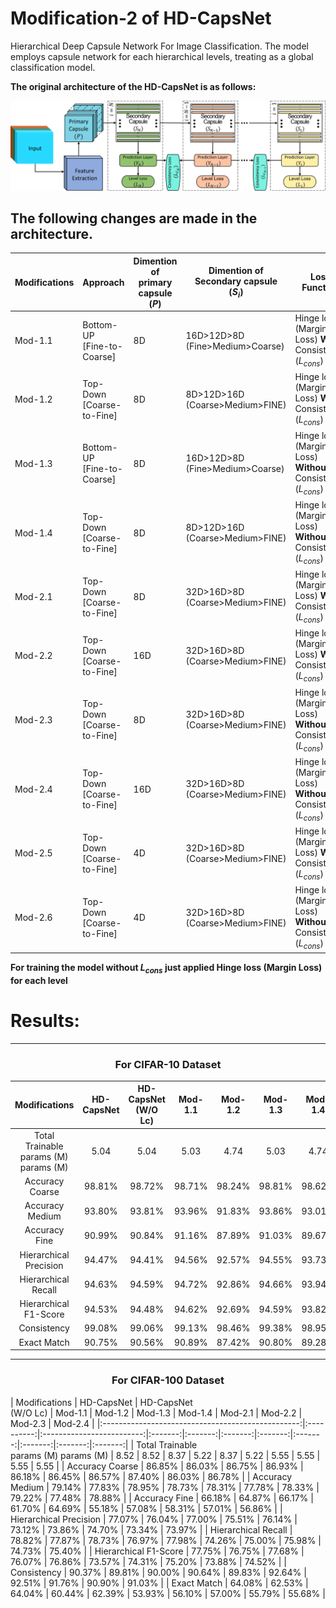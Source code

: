# Modification-2 of HD-CapsNet
Hierarchical Deep Capsule Network For Image Classification. The model employs capsule network for each hierarchical levels, treating as a global classification model.
 
**The original architecture of the HD-CapsNet is as follows:**
 
![fig:Architecture](Results/Architecture.png?raw=true "Architecture of the HD-CapsNet")
 
## The following changes are made in the architecture.
| Modifications | Approach                         | Dimention of <br />primary capsule   <br />($P$) | Dimention of <br />Secondary capsule   <br />($S_{i}$) | Loss Function                                                       |
|---------------|----------------------------------|--------------------------------------------------|--------------------------------------------------------|---------------------------------------------------------------------|
| Mod-1.1       | Bottom-UP <br />[Fine-to-Coarse] | 8D                                               | 16D>12D>8D <br />(Fine>Medium>Coarse)                  | Hinge loss (Margin Loss) **With** <br />Consistency ($L_{cons}$)    |
| Mod-1.2       | Top-Down <br />[Coarse-to-Fine]  | 8D                                               | 8D>12D>16D <br />(Coarse>Medium>FINE)                  | Hinge loss (Margin Loss) **With** <br />Consistency ($L_{cons}$)    |
| Mod-1.3       | Bottom-UP <br />[Fine-to-Coarse] | 8D                                               | 16D>12D>8D <br />(Fine>Medium>Coarse)                  | Hinge loss (Margin Loss) **Without** <br />Consistency ($L_{cons}$) |
| Mod-1.4       | Top-Down <br />[Coarse-to-Fine]  | 8D                                               | 8D>12D>16D <br />(Coarse>Medium>FINE)                  | Hinge loss (Margin Loss) **Without** <br />Consistency ($L_{cons}$) |
| Mod-2.1       | Top-Down <br />[Coarse-to-Fine]  | 8D                                               | 32D>16D>8D <br />(Coarse>Medium>FINE)                  | Hinge loss (Margin Loss) **With** <br />Consistency ($L_{cons}$)    |
| Mod-2.2       | Top-Down <br />[Coarse-to-Fine]  | 16D                                              | 32D>16D>8D <br />(Coarse>Medium>FINE)                  | Hinge loss (Margin Loss) **With** <br />Consistency ($L_{cons}$)    |
| Mod-2.3       | Top-Down <br />[Coarse-to-Fine]  | 8D                                               | 32D>16D>8D <br />(Coarse>Medium>FINE)                  | Hinge loss (Margin Loss) **Without** <br />Consistency ($L_{cons}$) |
| Mod-2.4       | Top-Down <br />[Coarse-to-Fine]  | 16D                                              | 32D>16D>8D <br />(Coarse>Medium>FINE)                  | Hinge loss (Margin Loss) **Without** <br />Consistency ($L_{cons}$) |
| Mod-2.5       | Top-Down <br />[Coarse-to-Fine]  | 4D                                               | 32D>16D>8D <br />(Coarse>Medium>FINE)                  | Hinge loss (Margin Loss) **With** <br />Consistency ($L_{cons}$)    |
| Mod-2.6       | Top-Down <br />[Coarse-to-Fine]  | 4D                                               | 32D>16D>8D <br />(Coarse>Medium>FINE)                  | Hinge loss (Margin Loss) **Without** <br />Consistency ($L_{cons}$) |

**For training the model without $L_{cons}$ just applied Hinge loss (Margin Loss) for each level**

# Results:

***
<h3 align="center"> For CIFAR-10 Dataset </h3>

|                   Modifications                   | HD-CapsNet | HD-CapsNet <br />(W/O Lc) | Mod-1.1 | Mod-1.2 | Mod-1.3 | Mod-1.4 | Mod-2.1 | Mod-2.2 | Mod-2.3 | Mod-2.4 | Mod-2.5 | Mod-2.6 |
|:-------------------------------------------------:|:----------:|:-------------------------:|:-------:|:-------:|:-------:|:-------:|:-------:|:-------:|:-------:|:-------:|:-------:|:-------:|
| Total  Trainable <br />params (M)      params (M) |    5.04    |            5.04           |   5.03  |   4.74  |   5.03  |   4.74  |   4.84  |   4.84  |   4.84  |   4.84  |   4.84  |   4.84  |
|                  Accuracy Coarse                  |   98.81%   |           98.72%          |  98.71% |  98.24% |  98.81% |  98.62% |  98.76% |  97.88% |  98.33% |  98.24% |  98.41% |  98.67% |
|                  Accuracy Medium                  |   93.80%   |           93.81%          |  93.96% |  91.83% |  93.86% |  93.01% |  93.36% |  89.79% |  91.13% |  90.96% |  91.42% |  92.74% |
|                   Accuracy Fine                   |   90.99%   |           90.84%          |  91.16% |  87.89% |  91.03% |  89.67% |  90.26% |  85.83% |  87.65% |  87.24% |  87.96% |  89.45% |
|               Hierarchical Precision              |   94.47%   |           94.41%          |  94.56% |  92.57% |  94.55% |  93.73% |  94.09% |  91.12% |  92.32% |  92.09% |  92.55% |  93.58% |
|                Hierarchical Recall                |   94.63%   |           94.59%          |  94.72% |  92.86% |  94.66% |  93.94% |  94.30% |  91.41% |  92.54% |  92.35% |  92.80% |  93.74% |
|               Hierarchical F1-Score               |   94.53%   |           94.48%          |  94.62% |  92.69% |  94.59% |  93.82% |  94.18% |  91.24% |  92.41% |  92.20% |  92.66% |  93.64% |
|                    Consistency                    |   99.08%   |           99.06%          |  99.13% |  98.46% |  99.38% |  98.95% |  98.94% |  98.44% |  98.75% |  98.62% |  98.65% |  99.10% |
|                    Exact Match                    |   90.75%   |           90.56%          |  90.89% |  87.42% |  90.80% |  89.28% |  89.85% |  85.28% |  87.25% |  86.75% |  87.47% |  89.16% |

***
<h3 align="center"> For CIFAR-100 Dataset </h3>
|                   Modifications                   | HD-CapsNet | HD-CapsNet <br />(W/O Lc) | Mod-1.1 | Mod-1.2 | Mod-1.3 | Mod-1.4 | Mod-2.1 | Mod-2.2 | Mod-2.3 | Mod-2.4 |
|:-------------------------------------------------:|:----------:|:-------------------------:|:-------:|:-------:|:-------:|:-------:|:-------:|:-------:|:-------:|:-------:|
| Total  Trainable <br />params (M)      params (M) |    8.52    |            8.52           |   8.37  |   5.22  |   8.37  |   5.22  |   5.55  |   5.55  |   5.55  |   5.55  |
|                  Accuracy Coarse                  |   86.85%   |           86.03%          |  86.75% |  86.93% |  86.18% |  86.45% |  86.57% |  87.40% |  86.03% |  86.78% |
|                  Accuracy Medium                  |   79.14%   |           77.83%          |  78.95% |  78.73% |  78.31% |  77.78% |  78.33% |  79.22% |  77.48% |  78.88% |
|                   Accuracy Fine                   |   66.18%   |           64.87%          |  66.17% |  61.70% |  64.69% |  55.18% |  57.08% |  58.31% |  57.01% |  56.86% |
|               Hierarchical Precision              |   77.07%   |           76.04%          |  77.00% |  75.51% |  76.14% |  73.12% |  73.86% |  74.70% |  73.34% |  73.97% |
|                Hierarchical Recall                |   78.82%   |           77.87%          |  78.73% |  76.97% |  77.98% |  74.26% |  75.00% |  75.98% |  74.73% |  75.40% |
|               Hierarchical F1-Score               |   77.75%   |           76.75%          |  77.68% |  76.07% |  76.86% |  73.57% |  74.31% |  75.20% |  73.88% |  74.52% |
|                    Consistency                    |   90.37%   |           89.81%          |  90.00% |  90.64% |  89.83% |  92.64% |  92.51% |  91.76% |  90.90% |  91.03% |
|                    Exact Match                    |   64.08%   |           62.53%          |  64.04% |  60.44% |  62.39% |  53.93% |  56.10% |  57.00% |  55.79% |  55.68% |
			
